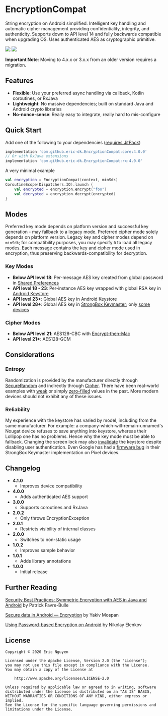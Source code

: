 # EncryptionCompat

String encryption on Android simplified. Intelligent key handling and automatic cipher management providing confidentiality, integrity, and authenticity. Supports down to API level 14 and fully backwards compatible when upgrading OS. Uses authenticated AES as cryptographic primitive.

[![](https://jitpack.io/v/com.github.eric-dk/EncryptionCompat.svg)](https://jitpack.io/#com.github.eric-dk/EncryptionCompat) [![](https://jitci.com/gh/eric-dk/EncryptionCompat/svg)](https://jitci.com/gh/eric-dk/EncryptionCompat)

**Important Note**: Moving to 4.x.x or 3.x.x from an older version requires a migration.

## Features

* **Flexible**: Use your preferred async handling via callback, Kotlin coroutines, or RxJava
* **Lightweight**: No massive dependencies; built on standard Java and Android crypto libraries
* **No-nonce-sense**: Really easy to integrate, really hard to mis-configure

## Quick Start

Add one of the following to your dependencies ([requires JitPack](https://jitpack.io/#com.github.eric-dk/EncryptionCompat/howto)) 
```groovy
implementation 'com.github.eric-dk.EncryptionCompat:core:4.0.0'
// Or with RxJava extensions
implementation 'com.github.eric-dk.EncryptionCompat:rx:4.0.0'
```

A very minimal example
```kotlin
val encryption = EncryptionCompat(context, minSdk)
CoroutineScope(Dispatchers.IO).launch {
    val encrypted = encryption.encrypt("foo")
    val decrypted = encryption.decrypt(encrypted)
}
```

## Modes

Preferred key mode depends on platform version and successful key generation - may fallback to a legacy mode. Preferred cipher mode solely depends on platform version. Legacy key and cipher modes depend on `minSdk`; for compatibility purposes, you may specify `0` to load all legacy modes. Each message contains the key and cipher mode used in encryption, thus preserving backwards-compatibility for decryption.

### Key Modes

* **Below API level 18**: Per-message AES key created from global password in [Shared Preferences](https://developer.android.com/training/data-storage/shared-preferences)
* **API level 18 - 23**: Per-instance AES key wrapped with global RSA key in [Android Keystore](https://developer.android.com/training/articles/keystore.html)
* **API level 23+**: Global AES key in Android Keystore
* **API level 28+**: Global AES key in [StrongBox Keymaster](https://developer.android.com/training/articles/keystore#HardwareSecurityModule); only [some devices](https://github.com/GrapheneOS/AttestationSamples)

### Cipher Modes

* **Below API level 21**: AES128-CBC with [Encrypt-then-Mac](https://en.wikipedia.org/wiki/Authenticated_encryption#Encrypt-then-MAC_(EtM))
* **API level 21+**: AES128-GCM

## Considerations

### Entropy
Randomization is provided by the manufacturer directly through [SecureRandom](https://developer.android.com/reference/java/security/SecureRandom) and indirectly through [Cipher](https://developer.android.com/reference/javax/crypto/Cipher). There have been real-world examples with [weak](https://android-developers.googleblog.com/2013/08/some-securerandom-thoughts.html) or simply [zero-filled](https://stackoverflow.com/a/31037133) values in the past. More modern devices should not exhibit any of these issues.

### Reliability
My experience with the keystore has varied by model, including from the same manufacturer. For example: a company-which-will-remain-unnamed's Nougat device refuses to save anything into keystore, whereas their Lollipop one has no problems. Hence why the key mode must be able to fallback. Changing the screen lock may also [invalidate](https://doridori.github.io/android-security-the-forgetful-keystore/) the keystore despite disabling user authentication. Even Google has had a [firmware bug](https://alexbakker.me/post/mysterious-google-titan-m-bug-cve-2019-9465.html) in their StrongBox Keymaster implementation on Pixel devices.

## Changelog

* **4.1.0**
    * Improves device compatibility
* **4.0.0**
    * Adds authenticated AES support
* **3.0.0**
    * Supports coroutines and RxJava
* **2.0.2**
    * Only throws EncryptionException
* **2.0.1**
    * Restricts visibility of internal classes
* **2.0.0**
    * Switches to non-static usage
* **1.0.2**
    * Improves sample behavior
* **1.0.1**
    * Adds library annotations
* **1.0.0**
    * Initial release

## Further Reading

[Security Best Practices: Symmetric Encryption with AES in Java and Android](https://proandroiddev.com/security-best-practices-symmetric-encryption-with-aes-in-java-7616beaaade9) by Patrick Favre-Bulle

[Secure data in Android — Encryption](https://proandroiddev.com/secure-data-in-android-encryption-7eda33e68f58) by Yakiv Mospan

[Using Password-based Encryption on Android](https://nelenkov.blogspot.com/2012/04/using-password-based-encryption-on.html) by Nikolay Elenkov

## License

    Copyright © 2020 Eric Nguyen

    Licensed under the Apache License, Version 2.0 (the "License");
    you may not use this file except in compliance with the License.
    You may obtain a copy of the License at

        http://www.apache.org/licenses/LICENSE-2.0

    Unless required by applicable law or agreed to in writing, software
    distributed under the License is distributed on an "AS IS" BASIS,
    WITHOUT WARRANTIES OR CONDITIONS OF ANY KIND, either express or implied.
    See the License for the specific language governing permissions and
    limitations under the License.
